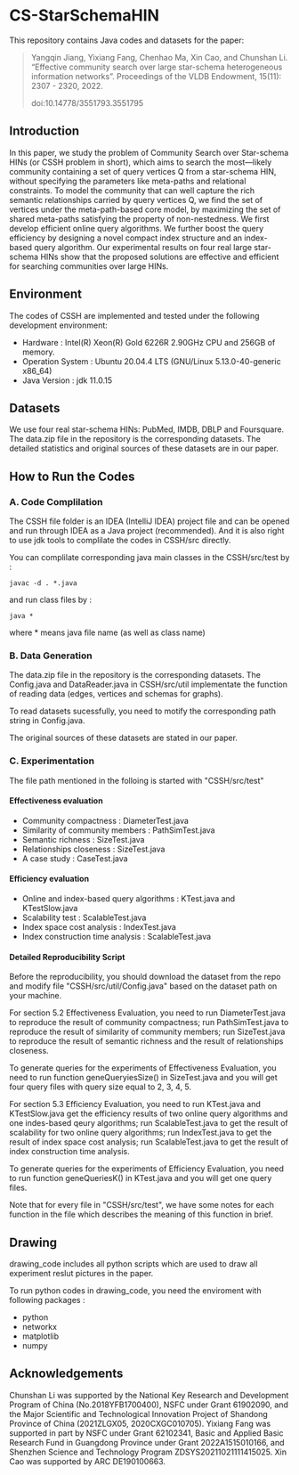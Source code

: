 # CS-StarSchemaHIN

This repository contains Java codes and datasets for the paper:

> Yangqin Jiang, Yixiang Fang, Chenhao Ma, Xin Cao, and Chunshan Li. “Effective community search over large star-schema heterogeneous information networks”. Proceedings of the VLDB Endowment, 15(11): 2307 - 2320, 2022. 
>
> doi:10.14778/3551793.3551795

## Introduction

In this paper, we study the problem of Community Search over Star-schema HINs (or CSSH problem in short), which aims to search the most—likely community containing a set of query vertices Q from a star-schema HIN, without specifying the parameters like meta-paths and relational constraints. To model the community that can well capture the rich semantic relationships carried by query vertices Q, we find the set of vertices under the meta-path-based core model, by maximizing the set of shared meta-paths satisfying the property of non-nestedness. We first develop efficient online query algorithms. We further boost the query efficiency by designing a novel compact index structure and an index-based query algorithm. Our experimental results on four real large star-schema HINs show that the proposed solutions are effective and efficient for searching communities over large HINs.

## Environment

The codes of CSSH are implemented and tested under the following development environment:

- Hardware : Intel(R) Xeon(R) Gold 6226R 2.90GHz CPU and 256GB of memory.
- Operation System : Ubuntu 20.04.4 LTS (GNU/Linux 5.13.0-40-generic x86_64)
- Java Version : jdk 11.0.15

## Datasets

We use four real star-schema HINs: PubMed, IMDB, DBLP and Foursquare. The data.zip file in the repository is the corresponding datasets. The detailed statistics and original sources of these datasets are in our paper.

## How to Run the Codes

### A. Code Complilation

The CSSH file folder is an IDEA (IntelliJ IDEA) project file and can be opened and run through IDEA as a Java project (recommended). And it is also right to use jdk tools to complilate the codes in CSSH/src directly.

You can complilate corresponding java main classes in the CSSH/src/test by : 

`javac -d . *.java`

and run class files by :

`java *`

where * means java file name (as well as class name)

### B. Data Generation

The data.zip file in the repository is the corresponding datasets. The Config.java and DataReader.java in CSSH/src/util implementate the function of reading data (edges, vertices and schemas for graphs). 

To read datasets sucessfully, you need to motify the corresponding path string in Config.java.

The original sources of these datasets are stated in our paper.

### C. Experimentation

The file path mentioned in the folloing is started with "CSSH/src/test"

#### Effectiveness evaluation

- Community compactness : DiameterTest.java
- Similarity of community members : PathSimTest.java
- Semantic richness : SizeTest.java
- Relationships closeness : SizeTest.java
- A case study : CaseTest.java

#### Efficiency evaluation

- Online and index-based query algorithms : KTest.java and KTestSlow.java
- Scalability test : ScalableTest.java
- Index space cost analysis : IndexTest.java
- Index construction time analysis : ScalableTest.java

#### **Detailed Reproducibility Script**

Before the reproducibility, you should download the dataset from the repo and modify file "CSSH/src/util/Config.java" based on the dataset path on your machine.

For section 5.2 Effectiveness Evaluation, you need to run DiameterTest.java to reproduce the result of community compactness; run PathSimTest.java to reproduce the result of similarity of community members; run SizeTest.java to reproduce the result of semantic richness and the result of relationships closeness.

To generate queries for the experiments of Effectiveness Evaluation, you need to run function geneQueryiesSize() in SizeTest.java and you will get four query files with query size equal to 2, 3, 4, 5.

For section 5.3 Efficiency Evaluation, you need to run KTest.java and KTestSlow.java get the efficiency results of two online query algorithms and one indes-based qeury algorithms; run ScalableTest.java to get the result of scalability for two online query algorithms; run IndexTest.java to get the result of index space cost analysis; run ScalableTest.java to get the result of index construction time analysis.

To generate queries for the experiments of Efficiency Evaluation, you need to run function geneQueriesK() in KTest.java and you will get one query files.

Note that for every file in "CSSH/src/test", we have some notes for each function in the file which describes the meaning of this function in brief.

## Drawing

drawing_code includes all python scripts which are used to draw all experiment reslut pictures in the paper.

To run python codes in drawing_code, you need the enviroment with following packages :

- python
- networkx
- matplotlib
- numpy

## Acknowledgements

Chunshan Li was supported by the National Key Research and Development Program of China (No.2018YFB1700400), NSFC under Grant 61902090, and the Major Scientific and Technological
Innovation Project of Shandong Province of China (2021ZLGX05, 2020CXGC010705). Yixiang Fang was supported in part by NSFC under Grant 62102341, Basic and Applied Basic Research Fund in
Guangdong Province under Grant 2022A1515010166, and Shenzhen Science and Technology Program ZDSYS20211021111415025. Xin Cao was supported by ARC DE190100663.
